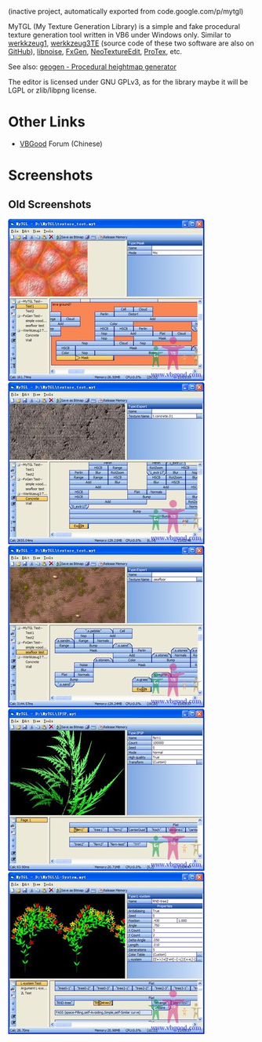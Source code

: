 (inactive project, automatically exported from code.google.com/p/mytgl)

MyTGL (My Texture Generation Library) is a simple and fake procedural texture generation tool
written in VB6 under Windows only. Similar to [werkkzeug1](http://www.theprodukkt.com/werkkzeug1),
[werkkzeug3TE](http://www.werkkzeug.com/)
(source code of these two software are also on [GitHub](https://github.com/farbrausch/fr_public)),
[libnoise](http://libnoise.sourceforge.net/),
[FxGen](http://sourceforge.net/projects/fxgen/),
[NeoTextureEdit](http://neotextureedit.sourceforge.net/),
[ProTex](http://protex.sourceforge.net/), etc.

See also: [geogen - Procedural heightmap generator](https://code.google.com/p/geogen/)

The editor is licensed under GNU GPLv3, as for the library maybe it will be LGPL or zlib/libpng license.

# Other Links

  * [VBGood](http://www.vbgood.com/vbf.good) Forum (Chinese)

# Screenshots

## Old Screenshots

<img src="https://raw.githubusercontent.com/acmepjz/mytgl/master/MyTGL/screenshots/001.jpg">

<img src="https://raw.githubusercontent.com/acmepjz/mytgl/master/MyTGL/screenshots/002.jpg">

<img src="https://raw.githubusercontent.com/acmepjz/mytgl/master/MyTGL/screenshots/003.jpg">

<img src="https://raw.githubusercontent.com/acmepjz/mytgl/master/MyTGL/screenshots/004.jpg">

<img src="https://raw.githubusercontent.com/acmepjz/mytgl/master/MyTGL/screenshots/005.jpg">
